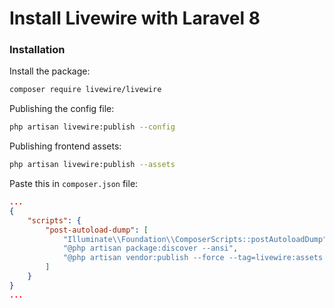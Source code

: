 # Install Livewire with Laravel 8

### Installation
Install the package:
```bash
composer require livewire/livewire
```

Publishing the config file:
```bash
php artisan livewire:publish --config
```

Publishing frontend assets:
```bash
php artisan livewire:publish --assets
```

Paste this in `composer.json` file:
```json
...
{
    "scripts": {
        "post-autoload-dump": [
            "Illuminate\\Foundation\\ComposerScripts::postAutoloadDump",
            "@php artisan package:discover --ansi",
            "@php artisan vendor:publish --force --tag=livewire:assets --ansi"
        ]
    }
}
...
```

